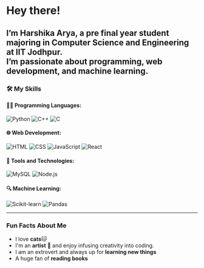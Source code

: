# Hey there!

I’m Harshika Arya, a pre final year student majoring in **Computer Science and Engineering at IIT Jodhpur**.  
I’m passionate about **programming**, **web development**, and **machine learning**. 
---
### 🛠 My Skills 

#### 👩‍💻 Programming Languages:  
![Python](https://img.shields.io/badge/-Python-FFE4E1?style=for-the-badge&logo=python&logoColor=3776AB) ![C++](https://img.shields.io/badge/-C++-FFB6C1?style=for-the-badge&logo=cplusplus&logoColor=00599C) ![C](https://img.shields.io/badge/-C-FFD1DC?style=for-the-badge&logo=c&logoColor=00599C)

#### 🌐 Web Development:  
![HTML](https://img.shields.io/badge/-HTML-FADADD?style=for-the-badge&logo=html5&logoColor=E34F26) ![CSS](https://img.shields.io/badge/-CSS-FDE6F0?style=for-the-badge&logo=css3&logoColor=1572B6) ![JavaScript](https://img.shields.io/badge/-JavaScript-FFF0F5?style=for-the-badge&logo=javascript&logoColor=F7DF1E) ![React](https://img.shields.io/badge/-React-E6E6FA?style=for-the-badge&logo=react&logoColor=61DAFB)

#### 💾 Tools and Technologies:  
![MySQL](https://img.shields.io/badge/-MySQL-FDF5E6?style=for-the-badge&logo=mysql&logoColor=4479A1) ![Node.js](https://img.shields.io/badge/-Node.js-E0FFF0?style=for-the-badge&logo=node.js&logoColor=339933)

#### 🔍 Machine Learning:  
![Scikit-learn](https://img.shields.io/badge/-Scikit_Learn-FFEFD5?style=for-the-badge&logo=scikit-learn&logoColor=F7931E) ![Pandas](https://img.shields.io/badge/-Pandas-E0FFFF?style=for-the-badge&logo=pandas&logoColor=150458)

---

### Fun Facts About Me  
- I love **cats**🐱  
- I'm an **artist** 🎨 and enjoy infusing creativity into coding.  
- I am an extrovert and always up for **learning new things**  
- A huge fan of **reading books** 


<!--
**harsheeka/harsheeka** is a ✨ _special_ ✨ repository because its `README.md` (this file) appears on your GitHub profile.

Here are some ideas to get you started:

- 🔭 I’m currently working on ...
- 🌱 I’m currently learning ...
- 👯 I’m looking to collaborate on ...
- 🤔 I’m looking for help with ...
- 💬 Ask me about ...
- 📫 How to reach me: ...
- 😄 Pronouns: ...
- ⚡ Fun fact: ...
-->
